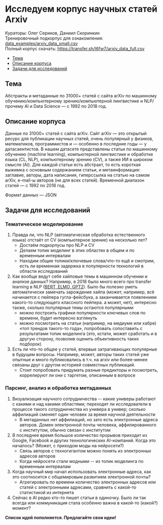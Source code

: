 # Исследуем корпус научных статей Arxiv

Кураторы: Олег Сериков, Даниил Скоринкин  
Тренировочный подкорпус для ознакомления: [data_examples/arxiv_data_small.csv](https://github.com/andan2019sysblockhackathon-arxivtask/arxivTask/blob/master/data_examples/arxiv_data_small.csv)  
Полный корпус скачать: https://transfer.sh/I6fw7/arxiv_data_full.csv


* [Тема](#Тема)
* [Описание корпуса](#Описание-корпуса)
* [Задачи для исследований](#Задачи-для-исследований)


## Тема

Абстракты и метаданные по 31000+ статей с сайта arXiv по машинному обучению/компьютерному зрению/компьютерной лингвистике и NLP/прочему AI и Data Science — с 1992 по 2018 год.


## Описание корпуса
<!-- (версия 1.0) -->

Данные по 31000+ статей с сайта arXiv. Сайт arXiv — это открытый ресурс для публикации научных статей, очень популярный у физиков, математиков, программистов и — особенно в последние годы — у датасаентистов. В нашем датасете представлены статьи по машинному обучению (machine learning), компьютерной лингвистике и обработке языка (CL, NLP), компьютерному зрению (CV), а также ИИ в широком смысле (AI). Для каждой статьи есть абстракт, то есть короткая выжимка с основным содержанием статьи, и метаинформация: заглавие, авторы, дата написания, гиперссылка на статью на самом arXiv, e-mail-ы авторов (не для всех статей). Временной диапазон статей — с 1992 по 2018 год. 

Формат данных — JSON


## Задачи для исследований

### Тематическое моделирование
1. Правда ли, что NLP (автоматическая обработка естественного языка) отстаёт от CV (компьютерное зрение) на несколько лет?
    *   Достаём подкорпусы про NLP и CV
    *   Делаем топик моделинг в этих областях в общем и по временным интервалам
    *   Находим общие топики/ключевые слова/что-то ещё и смотрим, есть ли временная задержка в популярности технологий в области исследований
1. Как вообще ведут себя хайповые темы в машинном обучении и анализе данных? Например, в 2018 было много всего про transfer learning в NLP ([BERT, ELMO, GPT2](http://jalammar.github.io/illustrated-bert)). Было бы полезно уметь автоматически замечать зарождение хайпа (может, например, всё начинается с пейпера гугла-фейсбука, а заканчивается появлением какого-то следующего классного пейпера. а может, нет), интересно также, сколько популярные темы остаются популярными
    *   можно построить графики популярности ключевых слов по времени, будет интересно взглянуть
    *   можно посмотреть на статьи (например, на медиуме или хабре) «топ трендов такого-то года», попробовать сопоставить с результатами топик моделинга (это, кстати, может сработать и в другую сторону, позволив оценить объективность таких подборок)
1. Есть ли что-то общее у статей, впервые затрагивающих популярные в будущем вопросы. Например, может, авторы таких статей уже опытные и много публиковались в т.ч. на arxiv или более-менее связаны друг с другом историей совместных публикаций.
    *   Стоит попробовать придумать разные предикторы и посмотреть, коррелируют ли они с таргетом, описанным в вопросе


### Парсинг, анализ и обработка метаданных

1. Визуализация научного сотрудничества -- какие универы работают с какими и над какими областями; переходят ли исследователи в процессе такого сотрудничества из универа в универ; сколько аффилиаций сменяет один человек за время научной деятельности
    *   В метаданных нет аффилиаций, но зато есть электронные адреса авторов. Домен электронной почты человека, аффилированного с институтом, обычно связан с институтом
1. В последнее время большое количество прорывов приходит из Google, Facebook и других технологических AI-компаний. Когда это началось? (Может, с приходом моды на нейросети?)
    *   Связь авторов с техногигантом можно понять из электронных адресов авторов
    *   Когда нейросети стали модными -- из топик моделинга по временным интервалам
1. Когда научный мир начал использовать электронные адреса, как это соотносится с общемировым развитием электронной почты?
    *   Агрегировать по времени количество электронных адресов или статей с электронными адресами, сравнить с какой-то статистикой из интернета
1. Сейчас в AI редко кто-то пишет статьи в одиночку. Было ли так всегда или коммуникация стала особенно важна в какой-то (какой?) момент? 

<!-- Куда делись мемы про from xgboost import * ?-->

**Список идей пополняется. Предлагайте свои идеи!**

